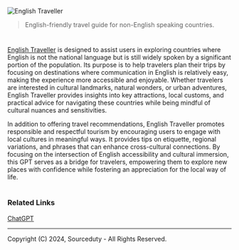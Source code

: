 ![English Traveller](https://github.com/user-attachments/assets/5e0cb43f-fbc6-4cbe-851d-cf25c7d7de72)

> English-friendly travel guide for non-English speaking countries.
#

[English Traveller](https://chatgpt.com/g/g-Zpi4RMfze-english-traveller) is designed to assist users in exploring countries where English is not the national language but is still widely spoken by a significant portion of the population. Its purpose is to help travelers plan their trips by focusing on destinations where communication in English is relatively easy, making the experience more accessible and enjoyable. Whether travelers are interested in cultural landmarks, natural wonders, or urban adventures, English Traveller provides insights into key attractions, local customs, and practical advice for navigating these countries while being mindful of cultural nuances and sensitivities.

In addition to offering travel recommendations, English Traveller promotes responsible and respectful tourism by encouraging users to engage with local cultures in meaningful ways. It provides tips on etiquette, regional variations, and phrases that can enhance cross-cultural connections. By focusing on the intersection of English accessibility and cultural immersion, this GPT serves as a bridge for travelers, empowering them to explore new places with confidence while fostering an appreciation for the local way of life.

#
### Related Links

[ChatGPT](https://github.com/sourceduty/ChatGPT)

***
Copyright (C) 2024, Sourceduty - All Rights Reserved.
